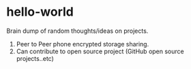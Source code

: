 # hello-world
Brain dump of random thoughts/ideas on projects.

1) Peer to Peer phone encrypted storage sharing.
2) Can contribute to open source project (GitHub open source projects..etc)
